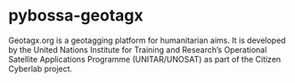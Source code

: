 pybossa-geotagx
===============

Geotagx.org is a geotagging platform for humanitarian aims. It is developed by the United Nations Institute for Training and Research’s Operational Satellite Applications Programme (UNITAR/UNOSAT) as part of the Citizen Cyberlab project.
